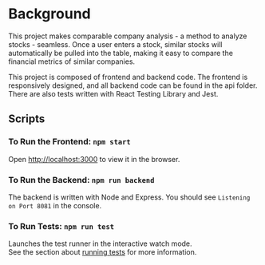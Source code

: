 # Background

This project makes comparable company analysis - a method to analyze stocks - seamless. Once a user enters a stock, similar stocks will automatically be pulled into the table, making it easy to compare the financial metrics of similar companies.

This project is composed of frontend and backend code. The frontend is responsively designed, and all backend code can be found in the api folder. There are also tests written with React Testing Library and Jest.

## Scripts

### To Run the Frontend: `npm start`

Open [http://localhost:3000](http://localhost:3000) to view it in the browser.

### To Run the Backend: `npm run backend`

The backend is written with Node and Express. You should see `Listening on Port 8081` in the console.

### To Run Tests: `npm run test`

Launches the test runner in the interactive watch mode.\
See the section about [running tests](https://facebook.github.io/create-react-app/docs/running-tests) for more information.
